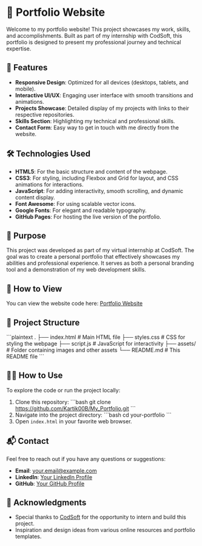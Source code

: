 # 💼 Portfolio Website

Welcome to my portfolio website! This project showcases my work, skills, and accomplishments. Built as part of my internship with CodSoft, this portfolio is designed to present my professional journey and technical expertise.

## 🌟 Features

- **Responsive Design**: Optimized for all devices (desktops, tablets, and mobile).
- **Interactive UI/UX**: Engaging user interface with smooth transitions and animations.
- **Projects Showcase**: Detailed display of my projects with links to their respective repositories.
- **Skills Section**: Highlighting my technical and professional skills.
- **Contact Form**: Easy way to get in touch with me directly from the website.

## 🛠️ Technologies Used

- **HTML5**: For the basic structure and content of the webpage.
- **CSS3**: For styling, including Flexbox and Grid for layout, and CSS animations for interactions.
- **JavaScript**: For adding interactivity, smooth scrolling, and dynamic content display.
- **Font Awesome**: For using scalable vector icons.
- **Google Fonts**: For elegant and readable typography.
- **GitHub Pages**: For hosting the live version of the portfolio.

## 🎯 Purpose

This project was developed as part of my virtual internship at CodSoft. The goal was to create a personal portfolio that effectively showcases my abilities and professional experience. It serves as both a personal branding tool and a demonstration of my web development skills.

## 🚀 How to View

You can view the website code here: [Portfolio Website](https://github.com/Kartik00B) 

## 📁 Project Structure

\`\`\`plaintext
.
├── index.html # Main HTML file
├── styles.css # CSS for styling the webpage
├── script.js # JavaScript for interactivity
├── assets/ # Folder containing images and other assets
└── README.md # This README file
\`\`\`

## 👨‍💻 How to Use

To explore the code or run the project locally:

1. Clone this repository:
   \`\`\`bash
   git clone https://github.com/Kartik00B/My_Portfolio.git
   \`\`\`
2. Navigate into the project directory:
   \`\`\`bash
   cd your-portfolio
   \`\`\`
3. Open `index.html` in your favorite web browser.

## 📬 Contact

Feel free to reach out if you have any questions or suggestions:

- **Email**: [your.email@example.com](mailto:kartikbhapkar09@gmail.com)
- **LinkedIn**: [Your LinkedIn Profile](https://www.linkedin.com/in/kartik-bhapkar-632b72242/)
- **GitHub**: [Your GitHub Profile](https://github.com/Kartik00B)

## 🎉 Acknowledgments

- Special thanks to [CodSoft](https://www.codsoft.in/) for the opportunity to intern and build this project.
- Inspiration and design ideas from various online resources and portfolio templates.
